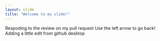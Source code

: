 ```yaml
---
layout: slide
title: "Welcome to my slide!"
---
```

Respoding to the review on my pull request
Use the left arrow to go back!
Adding a little edit from github desktop